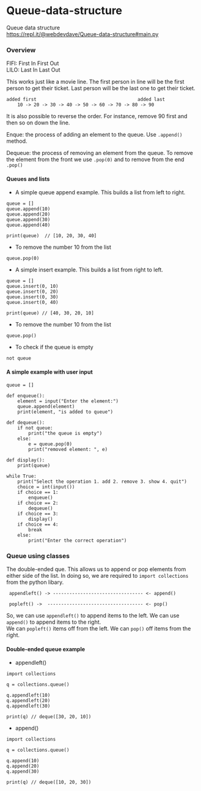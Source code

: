 # Queue-data-structure
Queue data structure    
https://repl.it/@webdevdave/Queue-data-structure#main.py

### Overview

FIFI: First In First Out    
LILO: Last In Last Out

This works just like a movie line.  The first person in line will be the first person to get their ticket. Last person will be the last one to get their ticket. 

```
added first                                     added last
    10 -> 20 -> 30 -> 40 -> 50 -> 60 -> 70 -> 80 -> 90
```

It is also possible to reverse the order.  For instance, remove 90 first and then so on down the line.    

Enque: the process of adding an element to the queue.  Use ```.append()``` method.    

Dequeue: the process of removing an element from the queue. To remove the element from the front we use ```.pop(0)``` and to remove from the end ```.pop()```


#### Queues and lists

* A simple queue append example.  This builds a list from left to right.

```
queue = []
queue.append(10)
queue.append(20)
queue.append(30)
queue.append(40)

print(queue)  // [10, 20, 30, 40]
```
* To remove the number 10 from the list

```
queue.pop(0)
```

* A simple insert example.  This builds a list from right to left.
```
queue = []
queue.insert(0, 10)
queue.insert(0, 20)
queue.insert(0, 30)
queue.insert(0, 40)

print(queue) // [40, 30, 20, 10]
```
* To remove the number 10 from the list
```
queue.pop()
```

* To check if the queue is empty
```
not queue
```

#### A simple example with user input
```
queue = []

def enqueue():
    element = input("Enter the element:")
    queue.append(element)
    print(element, "is added to queue")
    
def dequeue():
    if not queue:
        print("the queue is empty")
    else:
        e = queue.pop(0)
        print("removed element: ", e)
        
def display():
    print(queue)
    
while True:
    print("Select the operation 1. add 2. remove 3. show 4. quit")
    choice = int(input())
    if choice == 1:
        enqueue()
    if choice == 2:
        dequeue()
    if choice == 3:
        display()
    if choice == 4:
        break
    else:
        print("Enter the correct operation")
```

### Queue using classes

The double-ended que.  This allows us to append or pop elements from either side of the list.  In doing so, we are required to ```import collections``` from the python libary.

```
 appendleft() -> --------------------------------- <- append()
 
 popleft() ->  ----------------------------------- <- pop()

```
So, we can use ```appendleft()``` to append items to the left.  We can use ```append()``` to append items to the right.    
We can ```popleft()``` items off from the left.  We can ```pop()``` off items from the right.  

#### Double-ended queue example

* appendleft()

```
import collections

q = collections.queue()

q.appendleft(10)
q.appendleft(20)
q.appendleft(30)

print(q) // deque([30, 20, 10])
```

* append()

```
import collections

q = collections.queue()

q.append(10)
q.append(20)
q.append(30)

print(q) // deque([10, 20, 30])
```
